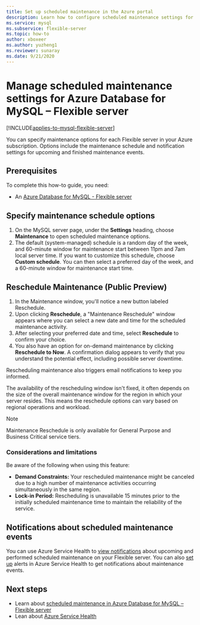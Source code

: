 ```yaml
---
title: Set up scheduled maintenance in the Azure portal
description: Learn how to configure scheduled maintenance settings for Azure Database for MySQL - Flexible server from the Azure portal.
ms.service: mysql
ms.subservice: flexible-server
ms.topic: how-to
author: xboxeer
ms.author: yuzheng1
ms.reviewer: sunaray
ms.date: 9/21/2020
---
```


# Manage scheduled maintenance settings for Azure Database for MySQL – Flexible server

[!INCLUDE[applies-to-mysql-flexible-server](../includes/applies-to-mysql-flexible-server.md)]


You can specify maintenance options for each Flexible server in your Azure subscription. Options include the maintenance schedule and notification settings for upcoming and finished maintenance events.

## Prerequisites

To complete this how-to guide, you need:

- An [Azure Database for MySQL - Flexible server](quickstart-create-server-portal.md)

## Specify maintenance schedule options

1. On the MySQL server page, under the **Settings** heading, choose **Maintenance** to open scheduled maintenance options.
2. The default (system-managed) schedule is a random day of the week, and 60-minute window for maintenance start between 11pm and 7am local server time. If you want to customize this schedule, choose **Custom schedule**. You can then select a preferred day of the week, and a 60-minute window for maintenance start time.

## Reschedule Maintenance (Public Preview)

1. In the Maintenance window, you'll notice a new button labeled Reschedule.
2. Upon clicking **Reschedule**, a "Maintenance Reschedule" window appears where you can select a new date and time for the scheduled maintenance activity.
3. After selecting your preferred date and time, select **Reschedule** to confirm your choice.
4. You also have an option for on-demand maintenance by clicking **Reschedule to Now**. A confirmation dialog appears to verify that you understand the potential effect, including possible server downtime.

Rescheduling maintenance also triggers email notifications to keep you informed.

The availability of the rescheduling window isn't fixed, it often depends on the size of the overall maintenance window for the region in which your server resides. This means the reschedule options can vary based on regional operations and workload.

> [!NOTE]  
> Maintenance Reschedule is only available for General Purpose and Business Critical service tiers.

### Considerations and limitations

Be aware of the following when using this feature:

- **Demand Constraints:** Your rescheduled maintenance might be canceled due to a high number of maintenance activities occurring simultaneously in the same region.
- **Lock-in Period:** Rescheduling is unavailable 15 minutes prior to the initially scheduled maintenance time to maintain the reliability of the service.

## Notifications about scheduled maintenance events

You can use Azure Service Health to [view notifications](../../service-health/service-notifications.md) about upcoming and performed scheduled maintenance on your Flexible server. You can also [set up](../../service-health/resource-health-alert-monitor-guide.md) alerts in Azure Service Health to get notifications about maintenance events.

## Next steps

* Learn about [scheduled maintenance in Azure Database for MySQL – Flexible server](concepts-maintenance.md)
* Lean about [Azure Service Health](../../service-health/overview.md)
